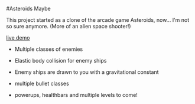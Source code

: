 #Asteroids Maybe

This project started as a clone of the arcade game Asteroids, now... I'm not so sure anymore. (More of an alien space shooter!)

[live demo](https://asteroids-maybe.herokuapp.com/)

* Multiple classes of enemies

* Elastic body collision for enemy ships

* Enemy ships are drawn to you with a gravitational constant

* multiple bullet classes

* powerups, healthbars and multiple levels to come!
